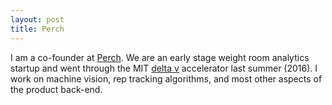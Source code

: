 ```yaml
---
layout: post
title: Perch
---
```


I am a co-founder at [Perch](http://www.perch.fit/). We are an early stage weight room analytics startup and went through the MIT [delta v](http://entrepreneurship.mit.edu/accelerator/) accelerator last summer (2016). I work on machine vision, rep tracking algorithms, and most other aspects of the product back-end.